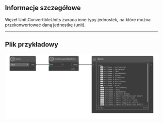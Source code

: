 ## Informacje szczegółowe
Węzeł Unit.ConvertibleUnits zwraca inne typy jednostek, na które można przekonwertować daną jednostkę (unit).
___
## Plik przykładowy

![Unit.ConvertibleUnits](./DynamoUnits.Unit.ConvertibleUnits_img.png)
